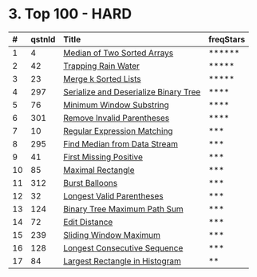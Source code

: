 # 3. Top 100 - HARD

|  \# |  qstnId | Title | freqStars |
| :--- | :--- | :--- | :--- |
| 1 | 4 | [Median of Two Sorted Arrays    ](https://leetcode.com/problems/median-of-two-sorted-arrays) | \*\*\*\*\*\* |
| 2 | 42 | [Trapping Rain Water    ](https://leetcode.com/problems/trapping-rain-water) | \*\*\*\*\* |
| 3 | 23 | [Merge k Sorted Lists    ](https://leetcode.com/problems/merge-k-sorted-lists) | \*\*\*\*\* |
| 4 | 297 | [Serialize and Deserialize Binary Tree    ](https://leetcode.com/problems/serialize-and-deserialize-binary-tree) | \*\*\*\* |
| 5 | 76 | [Minimum Window Substring    ](https://leetcode.com/problems/minimum-window-substring) | \*\*\*\* |
| 6 | 301 | [Remove Invalid Parentheses    ](https://leetcode.com/problems/remove-invalid-parentheses) | \*\*\*\* |
| 7 | 10 | [Regular Expression Matching    ](https://leetcode.com/problems/regular-expression-matching) | \*\*\* |
| 8 | 295 | [Find Median from Data Stream    ](https://leetcode.com/problems/find-median-from-data-stream) | \*\*\* |
| 9 | 41 | [First Missing Positive    ](https://leetcode.com/problems/first-missing-positive) | \*\*\* |
| 10 | 85 | [Maximal Rectangle    ](https://leetcode.com/problems/maximal-rectangle) | \*\*\* |
| 11 | 312 | [Burst Balloons    ](https://leetcode.com/problems/burst-balloons) | \*\*\* |
| 12 | 32 | [Longest Valid Parentheses    ](https://leetcode.com/problems/longest-valid-parentheses) | \*\*\* |
| 13 | 124 | [Binary Tree Maximum Path Sum    ](https://leetcode.com/problems/binary-tree-maximum-path-sum) | \*\*\* |
| 14 | 72 | [Edit Distance    ](https://leetcode.com/problems/edit-distance) | \*\*\* |
| 15 | 239 | [Sliding Window Maximum    ](https://leetcode.com/problems/sliding-window-maximum) | \*\*\* |
| 16 | 128 | [Longest Consecutive Sequence    ](https://leetcode.com/problems/longest-consecutive-sequence) | \*\*\* |
| 17 | 84 | [Largest Rectangle in Histogram    ](https://leetcode.com/problems/largest-rectangle-in-histogram) | \*\* |

